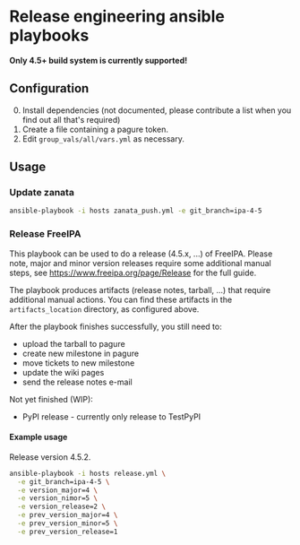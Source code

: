 # Release engineering ansible playbooks

**Only 4.5+ build system is currently supported!**

## Configuration

0. Install dependencies (not documented, please contribute a list when you
   find out all that's required)
1. Create a file containing a pagure token.
2. Edit `group_vals/all/vars.yml` as necessary.

## Usage

### Update zanata

```bash
ansible-playbook -i hosts zanata_push.yml -e git_branch=ipa-4-5
```

### Release FreeIPA

This playbook can be used to do a release (4.5.x, ...) of FreeIPA.
Please note, major and minor version releases require some additional
manual steps, see https://www.freeipa.org/page/Release for the full guide.

The playbook produces artifacts (release notes, tarball, ...) that require
additional manual actions. You can find these artifacts in the 
`artifacts_location` directory, as configured above.

After the playbook finishes successfully, you still need to:

- upload the tarball to pagure
- create new milestone in pagure
- move tickets to new milestone
- update the wiki pages
- send the release notes e-mail

Not yet finished (WIP):

- PyPI release - currently only release to TestPyPI

#### Example usage

Release version 4.5.2.

```bash
ansible-playbook -i hosts release.yml \
  -e git_branch=ipa-4-5 \
  -e version_major=4 \
  -e version_nimor=5 \
  -e version_release=2 \
  -e prev_version_major=4 \
  -e prev_version_minor=5 \
  -e prev_version_release=1
```
